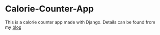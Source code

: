 # Calorie-Counter-App
This is a calorie counter app made with Django.
Details can be found from my [blog](https://medium.com/dev-genius/calorie-tracker-app-with-python-django-framework-cc86dc2046e8) 
